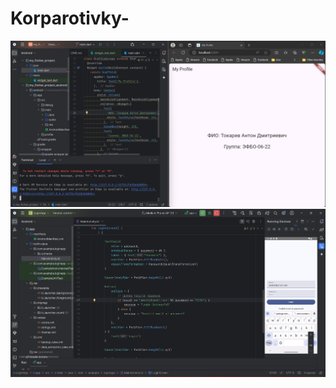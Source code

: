 # Korparotivky-
![Первая практика](http://github.com/AntonTokk/Korparotivky-/blob/main/Screenshot%202024-09-13%20180714.png)
![Вторая практика](https://github.com/AntonTokk/Korparotivky-/blob/main/Screenshot%202024-09-13%20192935.png)

